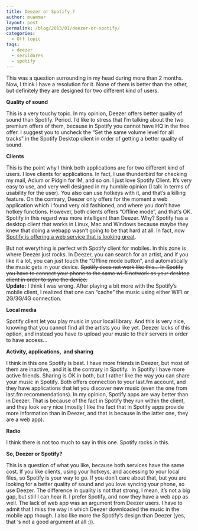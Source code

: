 ```yaml
---
title: Deezer or Spotify ?
author: muammar
layout: post
permalink: /blog/2013/01/deezer-or-spotify/
categories:
  - Off topic
tags:
  - deezer
  - servidores
  - spotify
---
```

This was a question surrounding in my head during more than 2 months. Now, I think I have a resolution for it. None of them is better than the other, but definitely they are designed for two different kind of users.

**Quality of sound**

This is a very touchy topic. In my opinion, Deezer offers better quality of sound than Spotify. Period. I&#8217;d like to stress that I&#8217;m talking about the two premium offers of them, because in Spotify you cannot have HQ in the free offer. I suggest you to uncheck the &#8220;Set the same volume level for all tracks&#8221; in the Spotify Desktop client in order of getting a better quality of sound.

**Clients**

This is the point why I think both applications are for two different kind of users. I love clients for applications. In fact, I use thunderbird for checking my mail, Adium or Pidgin for IM, and so on. I just love Spotify Client. It&#8217;s very easy to use, and very well designed in my humble opinion (I talk in terms of usability for the user). You also can use hotkeys with it, and that&#8217;s a killing feature. On the contrary, Deezer only offers for the moment a web application which I found very old fashioned, and where you don&#8217;t have hotkey functions. However, both clients offers &#8220;Offline mode&#8221;, and that&#8217;s OK. Spotify in this regard was more intelligent than Deezer. Why? Spotify has a desktop client that works in Linux, Mac and Windows because maybe they knew that doing a webapp wasn&#8217;t going to be that hard at all. In fact, now <a href="https://play.spotify.com/" target="_blank">Spotify is offering a web service that is looking great</a>.

But not everything is perfect with Spotify client for mobiles. In this zone is where Deezer just rocks. In Deezer, you can search for an artist, and if you like it a lot, you can just touch the &#8220;Offline mode button&#8221;, and automatically the music gets in your device. <del>Spotify does not work like this&#8230; In Spotify you have to connect your phone to the same wi-fi network as your desktop client in order to sync the device.<br /> </del>**Update:** I think I was wrong. After playing a bit more with the Spotify&#8217;s mobile client, I realized that one can &#8220;cache&#8221; the music using either WIFI or 2G/3G/4G connection.

**Local media**

Spotify client let you play music in your local library. And this is very nice, knowing that you cannot find all the artists you like yet. Deezer lacks of this option, and instead you have to upload your music to their servers in order to have access&#8230;

**Activity, applications,  and sharing**

I think in this one Spotify is best. I have more friends in Deezer, but most of them are inactive,  and it is the contrary in Spotify.  In Spotify I have more active friends. Sharing is OK in both, but I rather like the way you can share your music in Spotify. Both offers connection to your last.fm account, and they have applications that let you discover new music (even the one from last.fm recommendations). In my opinion, Spotify apps are way better than in Deezer. That is because of the fact in Spotify they run within the client, and they look very nice (mostly I like the fact that in Spotify apps provide more information than in Deezer, and that is because in the latter one, they are a web app).

**Radio**

I think there is not too much to say in this one. Spotify rocks in this.

**So, Deezer or Spotify?**

This is a question of what you like, because both services have the same cost. If you like clients, using your hotkeys, and accessing to your local files, so Spotify is your way to go. If you don&#8217;t care about that, but you are looking for a better quality of sound and you love syncing your phone, so use Deezer. The difference in quality is not that strong, I mean, it&#8217;s not a big gap, but still I can hear it. I prefer Spotify, and now they have a web app as well. The lack of web app was an argument from Deezer users. I have to admit that I miss the way in which Deezer downloaded the music in the mobile app though. I also like more the Spotify&#8217;s design than Deezer (yes, that &#8216;s not a good argument at all :)).

&nbsp;